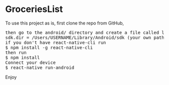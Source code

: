 # GroceriesList
To use this project as is, first clone the repo from GitHub, 
<pre>
then go to the android/ directory and create a file called local.properties with this line:
sdk.dir = /Users/USERNAME/Library/Android/sdk (your own path) then
if you don't have react-native-cli run 
$ npm install -g react-native-cli
then run
$ npm install
Connect your device
$ react-native run-android</pre>
Enjoy
